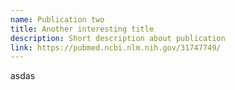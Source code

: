 ```yaml
---
name: Publication two
title: Another interesting title
description: Short description about publication
link: https://pubmed.ncbi.nlm.nih.gov/31747749/
---
```

asdas